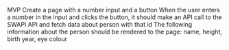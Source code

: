 MVP
Create a page with a number input and a button
When the user enters a number in the input and clicks the button, it should make an API call to the SWAPI API and fetch data about person with that id
The following information about the person should be rendered to the page:
name,
height,
birth year,
eye colour
